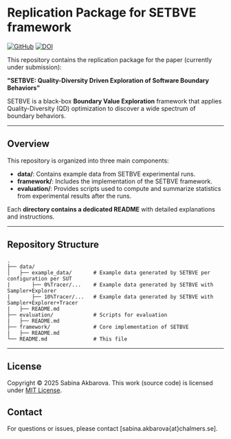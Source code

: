 # Replication Package for SETBVE framework
[![GitHub](https://img.shields.io/github/license/aksabina/SETBVE-1.0)](./LICENSE)
[![DOI](https://zenodo.org/badge/DOI/10.5281/zenodo.15364606.svg)](https://doi.org/10.5281/zenodo.15364606)

This repository contains the replication package for the paper (currently under submission):

**"SETBVE: Quality-Diversity Driven Exploration of Software Boundary Behaviors"**

SETBVE is a black-box **Boundary Value Exploration** framework that applies Quality-Diversity (QD) optimization to discover a wide spectrum of boundary behaviors. 

--- 

## Overview

This repository is organized into three main components:

- **data/**: Contains example data from SETBVE experimental runs.
- **framework/**: Includes the implementation of the SETBVE framework.
- **evaluation/**: Provides scripts used to compute and summarize statistics from experimental results after the runs.

Each **directory contains a dedicated README** with detailed explanations and instructions.

--- 

## Repository Structure

```
.
├── data/                  
│   ├── example_data/       # Example data generated by SETBVE per configuration per SUT
|       ├── 0%Tracer/...    # Example data generated by SETBVE with Sampler+Explorer
|       ├── 10%Tracer/...   # Example data generated by SETBVE with Sampler+Explorer+Tracer
|   ├── README.md
├── evaluation/             # Scripts for evaluation 
|   ├── README.md
├── framework/              # Core implementation of SETBVE
|   ├── README.md
└── README.md               # This file
```

---

## License

Copyright © 2025 Sabina Akbarova. This work (source code) is licensed under [MIT License](./LICENSE).

## Contact

For questions or issues, please contact [sabina.akbarova{at}chalmers.se].
